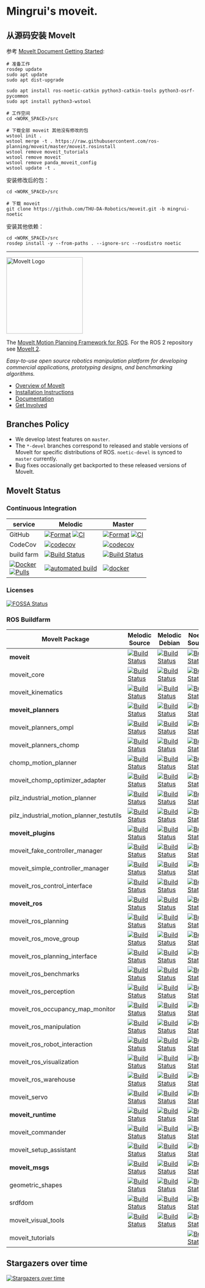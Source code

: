 # Mingrui's moveit.

## 从源码安装 MoveIt

参考 [MoveIt Document Getting Started](https://ros-planning.github.io/moveit_tutorials/doc/getting_started/getting_started.html):

```
# 准备工作
rosdep update
sudo apt update
sudo apt dist-upgrade

sudo apt install ros-noetic-catkin python3-catkin-tools python3-osrf-pycommon
sudo apt install python3-wstool

# 工作空间
cd <WORK_SPACE>/src

# 下载全部 moveit 其他没有修改的包
wstool init .
wstool merge -t . https://raw.githubusercontent.com/ros-planning/moveit/master/moveit.rosinstall
wstool remove moveit_tutorials
wstool remove moveit
wstool remove panda_moveit_config
wstool update -t .
```

安装修改后的包：

```
cd <WORK_SPACE>/src

# 下载 moveit
git clone https://github.com/THU-DA-Robotics/moveit.git -b mingrui-noetic
```

安装其他依赖：

```
cd <WORK_SPACE>/src
rosdep install -y --from-paths . --ignore-src --rosdistro noetic
```





---



<img src="https://moveit.ros.org/assets/logo/moveit_logo-black.png" alt="MoveIt Logo" width="200"/>

The [MoveIt Motion Planning Framework for ROS](http://moveit.ros.org). For the ROS 2 repository see [MoveIt 2](https://github.com/ros-planning/moveit2).

*Easy-to-use open source robotics manipulation platform for developing commercial applications, prototyping designs, and benchmarking algorithms.*

- [Overview of MoveIt](https://moveit.ros.org)
- [Installation Instructions](https://moveit.ros.org/install/)
- [Documentation](https://moveit.ros.org/documentation/source-code-api/)
- [Get Involved](https://moveit.ros.org/about/get_involved/)

## Branches Policy

- We develop latest features on `master`.
- The `*-devel` branches correspond to released and stable versions of MoveIt for specific distributions of ROS. `noetic-devel` is synced to `master` currently.
- Bug fixes occasionally get backported to these released versions of MoveIt.

## MoveIt Status

### Continuous Integration

service    | Melodic | Master
---------- | ------- | ------
GitHub | [![Format](https://github.com/ros-planning/moveit/actions/workflows/format.yaml/badge.svg?branch=melodic-devel)](https://github.com/ros-planning/moveit/actions/workflows/format.yaml?query=branch%3Amelodic-devel) [![CI](https://github.com/ros-planning/moveit/actions/workflows/ci.yaml/badge.svg?branch=melodic-devel)](https://github.com/ros-planning/moveit/actions/workflows/ci.yaml?query=branch%3Amelodic-devel) | [![Format](https://github.com/ros-planning/moveit/actions/workflows/format.yaml/badge.svg?branch=master)](https://github.com/ros-planning/moveit/actions/workflows/format.yaml?query=branch%3Amaster) [![CI](https://github.com/ros-planning/moveit/actions/workflows/ci.yaml/badge.svg?branch=master)](https://github.com/ros-planning/moveit/actions/workflows/ci.yaml?query=branch%3Amaster) |
CodeCov | [![codecov](https://codecov.io/gh/ros-planning/moveit/branch/melodic-devel/graph/badge.svg?token=W7uHKcY0ly)](https://codecov.io/gh/ros-planning/moveit) | [![codecov](https://codecov.io/gh/ros-planning/moveit/branch/master/graph/badge.svg?token=W7uHKcY0ly)](https://codecov.io/gh/ros-planning/moveit) |
build farm | [![Build Status](https://build.ros.org/buildStatus/icon?job=Mdev__moveit__ubuntu_bionic_amd64)](https://build.ros.org/job/Mdev__moveit__ubuntu_bionic_amd64) | [![Build Status](https://build.ros.org/buildStatus/icon?job=Ndev__moveit__ubuntu_focal_amd64)](https://build.ros.org/job/Ndev__moveit__ubuntu_focal_amd64/) |
| [![Docker](https://img.shields.io/docker/stars/moveit/moveit.svg)](https://registry.hub.docker.com/moveit/moveit)<br>[![Pulls](https://img.shields.io/docker/pulls/moveit/moveit.svg?maxAge=2592000)](https://hub.docker.com/r/moveit/moveit) | [![automated build](https://img.shields.io/docker/automated/moveit/moveit.svg?maxAge=2592000)](https://hub.docker.com/r/moveit/moveit) | [![docker](https://github.com/ros-planning/moveit/actions/workflows/docker.yaml/badge.svg?branch=master)](https://github.com/ros-planning/moveit/actions/workflows/docker.yaml?query=branch%3Amaster) |

### Licenses

[![FOSSA Status](https://app.fossa.com/api/projects/git%2Bgithub.com%2Fros-planning%2Fmoveit.svg?type=shield)](https://app.fossa.com/projects/git%2Bgithub.com%2Fros-planning%2Fmoveit?ref=badge_shield)


### ROS Buildfarm

MoveIt Package | Melodic Source | Melodic Debian | Noetic Source | Noetic Debian
-------------- | -------------- | -------------- | ------------- | -------------
**moveit** | [![Build Status](https://build.ros.org/buildStatus/icon?job=Msrc_uB__moveit__ubuntu_bionic__source)](https://build.ros.org/view/Msrc_uB/job/Msrc_uB__moveit__ubuntu_bionic__source) | [![Build Status](https://build.ros.org/buildStatus/icon?job=Mbin_uB64__moveit__ubuntu_bionic_amd64__binary)](https://build.ros.org/view/Mbin_uB64/job/Mbin_uB64__moveit__ubuntu_bionic_amd64__binary) | [![Build Status](https://build.ros.org/buildStatus/icon?job=Nsrc_uF__moveit__ubuntu_focal__source)](https://build.ros.org/view/Nsrc_uF/job/Nsrc_uF__moveit__ubuntu_focal__source) | [![Build Status](https://build.ros.org/buildStatus/icon?job=Nbin_uF64__moveit__ubuntu_focal_amd64__binary)](https://build.ros.org/view/Nbin_uF64/job/Nbin_uF64__moveit__ubuntu_focal_amd64__binary)
moveit_core | [![Build Status](https://build.ros.org/buildStatus/icon?job=Msrc_uB__moveit_core__ubuntu_bionic__source)](https://build.ros.org/view/Msrc_uB/job/Msrc_uB__moveit_core__ubuntu_bionic__source) | [![Build Status](https://build.ros.org/buildStatus/icon?job=Mbin_uB64__moveit_core__ubuntu_bionic_amd64__binary)](https://build.ros.org/view/Mbin_uB64/job/Mbin_uB64__moveit_core__ubuntu_bionic_amd64__binary) | [![Build Status](https://build.ros.org/buildStatus/icon?job=Nsrc_uF__moveit_core__ubuntu_focal__source)](https://build.ros.org/view/Nsrc_uF/job/Nsrc_uF__moveit_core__ubuntu_focal__source) | [![Build Status](https://build.ros.org/buildStatus/icon?job=Nbin_uF64__moveit_core__ubuntu_focal_amd64__binary)](https://build.ros.org/view/Nbin_uF64/job/Nbin_uF64__moveit_core__ubuntu_focal_amd64__binary)
moveit_kinematics | [![Build Status](https://build.ros.org/buildStatus/icon?job=Msrc_uB__moveit_kinematics__ubuntu_bionic__source)](https://build.ros.org/view/Msrc_uB/job/Msrc_uB__moveit_kinematics__ubuntu_bionic__source) | [![Build Status](https://build.ros.org/buildStatus/icon?job=Mbin_uB64__moveit_kinematics__ubuntu_bionic_amd64__binary)](https://build.ros.org/view/Mbin_uB64/job/Mbin_uB64__moveit_kinematics__ubuntu_bionic_amd64__binary) | [![Build Status](https://build.ros.org/buildStatus/icon?job=Nsrc_uF__moveit_kinematics__ubuntu_focal__source)](https://build.ros.org/view/Nsrc_uF/job/Nsrc_uF__moveit_kinematics__ubuntu_focal__source) | [![Build Status](https://build.ros.org/buildStatus/icon?job=Nbin_uF64__moveit_kinematics__ubuntu_focal_amd64__binary)](https://build.ros.org/view/Nbin_uF64/job/Nbin_uF64__moveit_kinematics__ubuntu_focal_amd64__binary)
**moveit_planners** | [![Build Status](https://build.ros.org/buildStatus/icon?job=Msrc_uB__moveit_planners__ubuntu_bionic__source)](https://build.ros.org/view/Msrc_uB/job/Msrc_uB__moveit_planners__ubuntu_bionic__source) | [![Build Status](https://build.ros.org/buildStatus/icon?job=Mbin_uB64__moveit_planners__ubuntu_bionic_amd64__binary)](https://build.ros.org/view/Mbin_uB64/job/Mbin_uB64__moveit_planners__ubuntu_bionic_amd64__binary) | [![Build Status](https://build.ros.org/buildStatus/icon?job=Nsrc_uF__moveit_planners__ubuntu_focal__source)](https://build.ros.org/view/Nsrc_uF/job/Nsrc_uF__moveit_planners__ubuntu_focal__source) | [![Build Status](https://build.ros.org/buildStatus/icon?job=Nbin_uF64__moveit_planners__ubuntu_focal_amd64__binary)](https://build.ros.org/view/Nbin_uF64/job/Nbin_uF64__moveit_planners__ubuntu_focal_amd64__binary)
moveit_planners_ompl | [![Build Status](https://build.ros.org/buildStatus/icon?job=Msrc_uB__moveit_planners_ompl__ubuntu_bionic__source)](https://build.ros.org/view/Msrc_uB/job/Msrc_uB__moveit_planners_ompl__ubuntu_bionic__source) | [![Build Status](https://build.ros.org/buildStatus/icon?job=Mbin_uB64__moveit_planners_ompl__ubuntu_bionic_amd64__binary)](https://build.ros.org/view/Mbin_uB64/job/Mbin_uB64__moveit_planners_ompl__ubuntu_bionic_amd64__binary) | [![Build Status](https://build.ros.org/buildStatus/icon?job=Nsrc_uF__moveit_planners_ompl__ubuntu_focal__source)](https://build.ros.org/view/Nsrc_uF/job/Nsrc_uF__moveit_planners_ompl__ubuntu_focal__source) | [![Build Status](https://build.ros.org/buildStatus/icon?job=Nbin_uF64__moveit_planners_ompl__ubuntu_focal_amd64__binary)](https://build.ros.org/view/Nbin_uF64/job/Nbin_uF64__moveit_planners_ompl__ubuntu_focal_amd64__binary)
moveit_planners_chomp | [![Build Status](https://build.ros.org/buildStatus/icon?job=Msrc_uB__moveit_planners_chomp__ubuntu_bionic__source)](https://build.ros.org/view/Msrc_uB/job/Msrc_uB__moveit_planners_chomp__ubuntu_bionic__source) | [![Build Status](https://build.ros.org/buildStatus/icon?job=Mbin_uB64__moveit_planners_chomp__ubuntu_bionic_amd64__binary)](https://build.ros.org/view/Mbin_uB64/job/Mbin_uB64__moveit_planners_chomp__ubuntu_bionic_amd64__binary) | [![Build Status](https://build.ros.org/buildStatus/icon?job=Nsrc_uF__moveit_planners_chomp__ubuntu_focal__source)](https://build.ros.org/view/Nsrc_uF/job/Nsrc_uF__moveit_planners_chomp__ubuntu_focal__source) | [![Build Status](https://build.ros.org/buildStatus/icon?job=Nbin_uF64__moveit_planners_chomp__ubuntu_focal_amd64__binary)](https://build.ros.org/view/Nbin_uF64/job/Nbin_uF64__moveit_planners_chomp__ubuntu_focal_amd64__binary)
chomp_motion_planner | [![Build Status](https://build.ros.org/buildStatus/icon?job=Msrc_uB__chomp_motion_planner__ubuntu_bionic__source)](https://build.ros.org/view/Msrc_uB/job/Msrc_uB__chomp_motion_planner__ubuntu_bionic__source) | [![Build Status](https://build.ros.org/buildStatus/icon?job=Mbin_uB64__chomp_motion_planner__ubuntu_bionic_amd64__binary)](https://build.ros.org/view/Mbin_uB64/job/Mbin_uB64__chomp_motion_planner__ubuntu_bionic_amd64__binary) | [![Build Status](https://build.ros.org/buildStatus/icon?job=Nsrc_uF__chomp_motion_planner__ubuntu_focal__source)](https://build.ros.org/view/Nsrc_uF/job/Nsrc_uF__chomp_motion_planner__ubuntu_focal__source) | [![Build Status](https://build.ros.org/buildStatus/icon?job=Nbin_uF64__chomp_motion_planner__ubuntu_focal_amd64__binary)](https://build.ros.org/view/Nbin_uF64/job/Nbin_uF64__chomp_motion_planner__ubuntu_focal_amd64__binary)
moveit_chomp_optimizer_adapter | [![Build Status](https://build.ros.org/buildStatus/icon?job=Msrc_uB__moveit_chomp_optimizer_adapter__ubuntu_bionic__source)](https://build.ros.org/view/Msrc_uB/job/Msrc_uB__moveit_chomp_optimizer_adapter__ubuntu_bionic__source) | [![Build Status](https://build.ros.org/buildStatus/icon?job=Mbin_uB64__moveit_chomp_optimizer_adapter__ubuntu_bionic_amd64__binary)](https://build.ros.org/view/Mbin_uB64/job/Mbin_uB64__moveit_chomp_optimizer_adapter__ubuntu_bionic_amd64__binary) | [![Build Status](https://build.ros.org/buildStatus/icon?job=Nsrc_uF__moveit_chomp_optimizer_adapter__ubuntu_focal__source)](https://build.ros.org/view/Nsrc_uF/job/Nsrc_uF__moveit_chomp_optimizer_adapter__ubuntu_focal__source) | [![Build Status](https://build.ros.org/buildStatus/icon?job=Nbin_uF64__moveit_chomp_optimizer_adapter__ubuntu_focal_amd64__binary)](https://build.ros.org/view/Nbin_uF64/job/Nbin_uF64__moveit_chomp_optimizer_adapter__ubuntu_focal_amd64__binary)
pilz_industrial_motion_planner | [![Build Status](https://build.ros.org/buildStatus/icon?job=Msrc_uB__pilz_industrial_motion_planner__ubuntu_bionic__source)](https://build.ros.org/view/Msrc_uB/job/Msrc_uB__pilz_industrial_motion_planner__ubuntu_bionic__source) | [![Build Status](https://build.ros.org/buildStatus/icon?job=Mbin_uB64__pilz_industrial_motion_planner__ubuntu_bionic_amd64__binary)](https://build.ros.org/view/Mbin_uB64/job/Mbin_uB64__pilz_industrial_motion_planner__ubuntu_bionic_amd64__binary) | [![Build Status](https://build.ros.org/buildStatus/icon?job=Nsrc_uF__pilz_industrial_motion_planner__ubuntu_focal__source)](https://build.ros.org/view/Nsrc_uF/job/Nsrc_uF__pilz_industrial_motion_planner__ubuntu_focal__source) | [![Build Status](https://build.ros.org/buildStatus/icon?job=Nbin_uF64__pilz_industrial_motion_planner__ubuntu_focal_amd64__binary)](https://build.ros.org/view/Nbin_uF64/job/Nbin_uF64__pilz_industrial_motion_planner__ubuntu_focal_amd64__binary)
pilz_industrial_motion_planner_testutils | [![Build Status](https://build.ros.org/buildStatus/icon?job=Msrc_uB__pilz_industrial_motion_planner_testutils__ubuntu_bionic__source)](https://build.ros.org/view/Msrc_uB/job/Msrc_uB__pilz_industrial_motion_planner_testutils__ubuntu_bionic__source) | [![Build Status](https://build.ros.org/buildStatus/icon?job=Mbin_uB64__pilz_industrial_motion_planner_testutils__ubuntu_bionic_amd64__binary)](https://build.ros.org/view/Mbin_uB64/job/Mbin_uB64__pilz_industrial_motion_planner_testutils__ubuntu_bionic_amd64__binary) | [![Build Status](https://build.ros.org/buildStatus/icon?job=Nsrc_uF__pilz_industrial_motion_planner_testutils__ubuntu_focal__source)](https://build.ros.org/view/Nsrc_uF/job/Nsrc_uF__pilz_industrial_motion_planner_testutils__ubuntu_focal__source) | [![Build Status](https://build.ros.org/buildStatus/icon?job=Nbin_uF64__pilz_industrial_motion_planner_testutils__ubuntu_focal_amd64__binary)](https://build.ros.org/view/Nbin_uF64/job/Nbin_uF64__pilz_industrial_motion_planner_testutils__ubuntu_focal_amd64__binary)
**moveit_plugins** | [![Build Status](https://build.ros.org/buildStatus/icon?job=Msrc_uB__moveit_plugins__ubuntu_bionic__source)](https://build.ros.org/view/Msrc_uB/job/Msrc_uB__moveit_plugins__ubuntu_bionic__source) | [![Build Status](https://build.ros.org/buildStatus/icon?job=Mbin_uB64__moveit_plugins__ubuntu_bionic_amd64__binary)](https://build.ros.org/view/Mbin_uB64/job/Mbin_uB64__moveit_plugins__ubuntu_bionic_amd64__binary) | [![Build Status](https://build.ros.org/buildStatus/icon?job=Nsrc_uF__moveit_plugins__ubuntu_focal__source)](https://build.ros.org/view/Nsrc_uF/job/Nsrc_uF__moveit_plugins__ubuntu_focal__source) | [![Build Status](https://build.ros.org/buildStatus/icon?job=Nbin_uF64__moveit_plugins__ubuntu_focal_amd64__binary)](https://build.ros.org/view/Nbin_uF64/job/Nbin_uF64__moveit_plugins__ubuntu_focal_amd64__binary)
moveit_fake_controller_manager | [![Build Status](https://build.ros.org/buildStatus/icon?job=Msrc_uB__moveit_fake_controller_manager__ubuntu_bionic__source)](https://build.ros.org/view/Msrc_uB/job/Msrc_uB__moveit_fake_controller_manager__ubuntu_bionic__source) | [![Build Status](https://build.ros.org/buildStatus/icon?job=Mbin_uB64__moveit_fake_controller_manager__ubuntu_bionic_amd64__binary)](https://build.ros.org/view/Mbin_uB64/job/Mbin_uB64__moveit_fake_controller_manager__ubuntu_bionic_amd64__binary) | [![Build Status](https://build.ros.org/buildStatus/icon?job=Nsrc_uF__moveit_fake_controller_manager__ubuntu_focal__source)](https://build.ros.org/view/Nsrc_uF/job/Nsrc_uF__moveit_fake_controller_manager__ubuntu_focal__source) | [![Build Status](https://build.ros.org/buildStatus/icon?job=Nbin_uF64__moveit_fake_controller_manager__ubuntu_focal_amd64__binary)](https://build.ros.org/view/Nbin_uF64/job/Nbin_uF64__moveit_fake_controller_manager__ubuntu_focal_amd64__binary)
moveit_simple_controller_manager | [![Build Status](https://build.ros.org/buildStatus/icon?job=Msrc_uB__moveit_simple_controller_manager__ubuntu_bionic__source)](https://build.ros.org/view/Msrc_uB/job/Msrc_uB__moveit_simple_controller_manager__ubuntu_bionic__source) | [![Build Status](https://build.ros.org/buildStatus/icon?job=Mbin_uB64__moveit_simple_controller_manager__ubuntu_bionic_amd64__binary)](https://build.ros.org/view/Mbin_uB64/job/Mbin_uB64__moveit_simple_controller_manager__ubuntu_bionic_amd64__binary) | [![Build Status](https://build.ros.org/buildStatus/icon?job=Nsrc_uF__moveit_simple_controller_manager__ubuntu_focal__source)](https://build.ros.org/view/Nsrc_uF/job/Nsrc_uF__moveit_simple_controller_manager__ubuntu_focal__source) | [![Build Status](https://build.ros.org/buildStatus/icon?job=Nbin_uF64__moveit_simple_controller_manager__ubuntu_focal_amd64__binary)](https://build.ros.org/view/Nbin_uF64/job/Nbin_uF64__moveit_simple_controller_manager__ubuntu_focal_amd64__binary)
moveit_ros_control_interface | [![Build Status](https://build.ros.org/buildStatus/icon?job=Msrc_uB__moveit_ros_control_interface__ubuntu_bionic__source)](https://build.ros.org/view/Msrc_uB/job/Msrc_uB__moveit_ros_control_interface__ubuntu_bionic__source) | [![Build Status](https://build.ros.org/buildStatus/icon?job=Mbin_uB64__moveit_ros_control_interface__ubuntu_bionic_amd64__binary)](https://build.ros.org/view/Mbin_uB64/job/Mbin_uB64__moveit_ros_control_interface__ubuntu_bionic_amd64__binary) | [![Build Status](https://build.ros.org/buildStatus/icon?job=Nsrc_uF__moveit_ros_control_interface__ubuntu_focal__source)](https://build.ros.org/view/Nsrc_uF/job/Nsrc_uF__moveit_ros_control_interface__ubuntu_focal__source) | [![Build Status](https://build.ros.org/buildStatus/icon?job=Nbin_uF64__moveit_ros_control_interface__ubuntu_focal_amd64__binary)](https://build.ros.org/view/Nbin_uF64/job/Nbin_uF64__moveit_ros_control_interface__ubuntu_focal_amd64__binary)
**moveit_ros** | [![Build Status](https://build.ros.org/buildStatus/icon?job=Msrc_uB__moveit_ros__ubuntu_bionic__source)](https://build.ros.org/view/Msrc_uB/job/Msrc_uB__moveit_ros__ubuntu_bionic__source) | [![Build Status](https://build.ros.org/buildStatus/icon?job=Mbin_uB64__moveit_ros__ubuntu_bionic_amd64__binary)](https://build.ros.org/view/Mbin_uB64/job/Mbin_uB64__moveit_ros__ubuntu_bionic_amd64__binary) | [![Build Status](https://build.ros.org/buildStatus/icon?job=Nsrc_uF__moveit_ros__ubuntu_focal__source)](https://build.ros.org/view/Nsrc_uF/job/Nsrc_uF__moveit_ros__ubuntu_focal__source) | [![Build Status](https://build.ros.org/buildStatus/icon?job=Nbin_uF64__moveit_ros__ubuntu_focal_amd64__binary)](https://build.ros.org/view/Nbin_uF64/job/Nbin_uF64__moveit_ros__ubuntu_focal_amd64__binary)
moveit_ros_planning | [![Build Status](https://build.ros.org/buildStatus/icon?job=Msrc_uB__moveit_ros_planning__ubuntu_bionic__source)](https://build.ros.org/view/Msrc_uB/job/Msrc_uB__moveit_ros_planning__ubuntu_bionic__source) | [![Build Status](https://build.ros.org/buildStatus/icon?job=Mbin_uB64__moveit_ros_planning__ubuntu_bionic_amd64__binary)](https://build.ros.org/view/Mbin_uB64/job/Mbin_uB64__moveit_ros_planning__ubuntu_bionic_amd64__binary) | [![Build Status](https://build.ros.org/buildStatus/icon?job=Nsrc_uF__moveit_ros_planning__ubuntu_focal__source)](https://build.ros.org/view/Nsrc_uF/job/Nsrc_uF__moveit_ros_planning__ubuntu_focal__source) | [![Build Status](https://build.ros.org/buildStatus/icon?job=Nbin_uF64__moveit_ros_planning__ubuntu_focal_amd64__binary)](https://build.ros.org/view/Nbin_uF64/job/Nbin_uF64__moveit_ros_planning__ubuntu_focal_amd64__binary)
moveit_ros_move_group | [![Build Status](https://build.ros.org/buildStatus/icon?job=Msrc_uB__moveit_ros_move_group__ubuntu_bionic__source)](https://build.ros.org/view/Msrc_uB/job/Msrc_uB__moveit_ros_move_group__ubuntu_bionic__source) | [![Build Status](https://build.ros.org/buildStatus/icon?job=Mbin_uB64__moveit_ros_move_group__ubuntu_bionic_amd64__binary)](https://build.ros.org/view/Mbin_uB64/job/Mbin_uB64__moveit_ros_move_group__ubuntu_bionic_amd64__binary) | [![Build Status](https://build.ros.org/buildStatus/icon?job=Nsrc_uF__moveit_ros_move_group__ubuntu_focal__source)](https://build.ros.org/view/Nsrc_uF/job/Nsrc_uF__moveit_ros_move_group__ubuntu_focal__source) | [![Build Status](https://build.ros.org/buildStatus/icon?job=Nbin_uF64__moveit_ros_move_group__ubuntu_focal_amd64__binary)](https://build.ros.org/view/Nbin_uF64/job/Nbin_uF64__moveit_ros_move_group__ubuntu_focal_amd64__binary)
moveit_ros_planning_interface | [![Build Status](https://build.ros.org/buildStatus/icon?job=Msrc_uB__moveit_ros_planning_interface__ubuntu_bionic__source)](https://build.ros.org/view/Msrc_uB/job/Msrc_uB__moveit_ros_planning_interface__ubuntu_bionic__source) | [![Build Status](https://build.ros.org/buildStatus/icon?job=Mbin_uB64__moveit_ros_planning_interface__ubuntu_bionic_amd64__binary)](https://build.ros.org/view/Mbin_uB64/job/Mbin_uB64__moveit_ros_planning_interface__ubuntu_bionic_amd64__binary) | [![Build Status](https://build.ros.org/buildStatus/icon?job=Nsrc_uF__moveit_ros_planning_interface__ubuntu_focal__source)](https://build.ros.org/view/Nsrc_uF/job/Nsrc_uF__moveit_ros_planning_interface__ubuntu_focal__source) | [![Build Status](https://build.ros.org/buildStatus/icon?job=Nbin_uF64__moveit_ros_planning_interface__ubuntu_focal_amd64__binary)](https://build.ros.org/view/Nbin_uF64/job/Nbin_uF64__moveit_ros_planning_interface__ubuntu_focal_amd64__binary)
moveit_ros_benchmarks | [![Build Status](https://build.ros.org/buildStatus/icon?job=Msrc_uB__moveit_ros_benchmarks__ubuntu_bionic__source)](https://build.ros.org/view/Msrc_uB/job/Msrc_uB__moveit_ros_benchmarks__ubuntu_bionic__source) | [![Build Status](https://build.ros.org/buildStatus/icon?job=Mbin_uB64__moveit_ros_benchmarks__ubuntu_bionic_amd64__binary)](https://build.ros.org/view/Mbin_uB64/job/Mbin_uB64__moveit_ros_benchmarks__ubuntu_bionic_amd64__binary) | [![Build Status](https://build.ros.org/buildStatus/icon?job=Nsrc_uF__moveit_ros_benchmarks__ubuntu_focal__source)](https://build.ros.org/view/Nsrc_uF/job/Nsrc_uF__moveit_ros_benchmarks__ubuntu_focal__source) | [![Build Status](https://build.ros.org/buildStatus/icon?job=Nbin_uF64__moveit_ros_benchmarks__ubuntu_focal_amd64__binary)](https://build.ros.org/view/Nbin_uF64/job/Nbin_uF64__moveit_ros_benchmarks__ubuntu_focal_amd64__binary)
moveit_ros_perception | [![Build Status](https://build.ros.org/buildStatus/icon?job=Msrc_uB__moveit_ros_perception__ubuntu_bionic__source)](https://build.ros.org/view/Msrc_uB/job/Msrc_uB__moveit_ros_perception__ubuntu_bionic__source) | [![Build Status](https://build.ros.org/buildStatus/icon?job=Mbin_uB64__moveit_ros_perception__ubuntu_bionic_amd64__binary)](https://build.ros.org/view/Mbin_uB64/job/Mbin_uB64__moveit_ros_perception__ubuntu_bionic_amd64__binary) | [![Build Status](https://build.ros.org/buildStatus/icon?job=Nsrc_uF__moveit_ros_perception__ubuntu_focal__source)](https://build.ros.org/view/Nsrc_uF/job/Nsrc_uF__moveit_ros_perception__ubuntu_focal__source) | [![Build Status](https://build.ros.org/buildStatus/icon?job=Nbin_uF64__moveit_ros_perception__ubuntu_focal_amd64__binary)](https://build.ros.org/view/Nbin_uF64/job/Nbin_uF64__moveit_ros_perception__ubuntu_focal_amd64__binary)
moveit_ros_occupancy_map_monitor | [![Build Status](https://build.ros.org/buildStatus/icon?job=Msrc_uB__moveit_ros_occupancy_map_monitor__ubuntu_bionic__source)](https://build.ros.org/view/Msrc_uB/job/Msrc_uB__moveit_ros_occupancy_map_monitor__ubuntu_bionic__source) | [![Build Status](https://build.ros.org/buildStatus/icon?job=Mbin_uB64__moveit_ros_occupancy_map_monitor__ubuntu_bionic_amd64__binary)](https://build.ros.org/view/Mbin_uB64/job/Mbin_uB64__moveit_ros_occupancy_map_monitor__ubuntu_bionic_amd64__binary) | [![Build Status](https://build.ros.org/buildStatus/icon?job=Nsrc_uF__moveit_ros_occupancy_map_monitor__ubuntu_focal__source)](https://build.ros.org/view/Nsrc_uF/job/Nsrc_uF__moveit_ros_occupancy_map_monitor__ubuntu_focal__source) | [![Build Status](https://build.ros.org/buildStatus/icon?job=Nbin_uF64__moveit_ros_occupancy_map_monitor__ubuntu_focal_amd64__binary)](https://build.ros.org/view/Nbin_uF64/job/Nbin_uF64__moveit_ros_occupancy_map_monitor__ubuntu_focal_amd64__binary)
moveit_ros_manipulation | [![Build Status](https://build.ros.org/buildStatus/icon?job=Msrc_uB__moveit_ros_manipulation__ubuntu_bionic__source)](https://build.ros.org/view/Msrc_uB/job/Msrc_uB__moveit_ros_manipulation__ubuntu_bionic__source) | [![Build Status](https://build.ros.org/buildStatus/icon?job=Mbin_uB64__moveit_ros_manipulation__ubuntu_bionic_amd64__binary)](https://build.ros.org/view/Mbin_uB64/job/Mbin_uB64__moveit_ros_manipulation__ubuntu_bionic_amd64__binary) | [![Build Status](https://build.ros.org/buildStatus/icon?job=Nsrc_uF__moveit_ros_manipulation__ubuntu_focal__source)](https://build.ros.org/view/Nsrc_uF/job/Nsrc_uF__moveit_ros_manipulation__ubuntu_focal__source) | [![Build Status](https://build.ros.org/buildStatus/icon?job=Nbin_uF64__moveit_ros_manipulation__ubuntu_focal_amd64__binary)](https://build.ros.org/view/Nbin_uF64/job/Nbin_uF64__moveit_ros_manipulation__ubuntu_focal_amd64__binary)
moveit_ros_robot_interaction | [![Build Status](https://build.ros.org/buildStatus/icon?job=Msrc_uB__moveit_ros_robot_interaction__ubuntu_bionic__source)](https://build.ros.org/view/Msrc_uB/job/Msrc_uB__moveit_ros_robot_interaction__ubuntu_bionic__source) | [![Build Status](https://build.ros.org/buildStatus/icon?job=Mbin_uB64__moveit_ros_robot_interaction__ubuntu_bionic_amd64__binary)](https://build.ros.org/view/Mbin_uB64/job/Mbin_uB64__moveit_ros_robot_interaction__ubuntu_bionic_amd64__binary) | [![Build Status](https://build.ros.org/buildStatus/icon?job=Nsrc_uF__moveit_ros_robot_interaction__ubuntu_focal__source)](https://build.ros.org/view/Nsrc_uF/job/Nsrc_uF__moveit_ros_robot_interaction__ubuntu_focal__source) | [![Build Status](https://build.ros.org/buildStatus/icon?job=Nbin_uF64__moveit_ros_robot_interaction__ubuntu_focal_amd64__binary)](https://build.ros.org/view/Nbin_uF64/job/Nbin_uF64__moveit_ros_robot_interaction__ubuntu_focal_amd64__binary)
moveit_ros_visualization | [![Build Status](https://build.ros.org/buildStatus/icon?job=Msrc_uB__moveit_ros_visualization__ubuntu_bionic__source)](https://build.ros.org/view/Msrc_uB/job/Msrc_uB__moveit_ros_visualization__ubuntu_bionic__source) | [![Build Status](https://build.ros.org/buildStatus/icon?job=Mbin_uB64__moveit_ros_visualization__ubuntu_bionic_amd64__binary)](https://build.ros.org/view/Mbin_uB64/job/Mbin_uB64__moveit_ros_visualization__ubuntu_bionic_amd64__binary) | [![Build Status](https://build.ros.org/buildStatus/icon?job=Nsrc_uF__moveit_ros_visualization__ubuntu_focal__source)](https://build.ros.org/view/Nsrc_uF/job/Nsrc_uF__moveit_ros_visualization__ubuntu_focal__source) | [![Build Status](https://build.ros.org/buildStatus/icon?job=Nbin_uF64__moveit_ros_visualization__ubuntu_focal_amd64__binary)](https://build.ros.org/view/Nbin_uF64/job/Nbin_uF64__moveit_ros_visualization__ubuntu_focal_amd64__binary)
moveit_ros_warehouse | [![Build Status](https://build.ros.org/buildStatus/icon?job=Msrc_uB__moveit_ros_warehouse__ubuntu_bionic__source)](https://build.ros.org/view/Msrc_uB/job/Msrc_uB__moveit_ros_warehouse__ubuntu_bionic__source) | [![Build Status](https://build.ros.org/buildStatus/icon?job=Mbin_uB64__moveit_ros_warehouse__ubuntu_bionic_amd64__binary)](https://build.ros.org/view/Mbin_uB64/job/Mbin_uB64__moveit_ros_warehouse__ubuntu_bionic_amd64__binary) | [![Build Status](https://build.ros.org/buildStatus/icon?job=Nsrc_uF__moveit_ros_warehouse__ubuntu_focal__source)](https://build.ros.org/view/Nsrc_uF/job/Nsrc_uF__moveit_ros_warehouse__ubuntu_focal__source) | [![Build Status](https://build.ros.org/buildStatus/icon?job=Nbin_uF64__moveit_ros_warehouse__ubuntu_focal_amd64__binary)](https://build.ros.org/view/Nbin_uF64/job/Nbin_uF64__moveit_ros_warehouse__ubuntu_focal_amd64__binary)
moveit_servo | [![Build Status](https://build.ros.org/buildStatus/icon?job=Msrc_uB__moveit_servo__ubuntu_bionic__source)](https://build.ros.org/view/Msrc_uB/job/Msrc_uB__moveit_servo__ubuntu_bionic__source) | [![Build Status](https://build.ros.org/buildStatus/icon?job=Mbin_uB64__moveit_servo__ubuntu_bionic_amd64__binary)](https://build.ros.org/view/Mbin_uB64/job/Mbin_uB64__moveit_servo__ubuntu_bionic_amd64__binary) | [![Build Status](https://build.ros.org/buildStatus/icon?job=Nsrc_uF__moveit_servo__ubuntu_focal__source)](https://build.ros.org/view/Nsrc_uF/job/Nsrc_uF__moveit_servo__ubuntu_focal__source) | [![Build Status](https://build.ros.org/buildStatus/icon?job=Nbin_uF64__moveit_servo__ubuntu_focal_amd64__binary)](https://build.ros.org/view/Nbin_uF64/job/Nbin_uF64__moveit_servo__ubuntu_focal_amd64__binary)
**moveit_runtime** | [![Build Status](https://build.ros.org/buildStatus/icon?job=Msrc_uB__moveit_runtime__ubuntu_bionic__source)](https://build.ros.org/view/Msrc_uB/job/Msrc_uB__moveit_runtime__ubuntu_bionic__source) | [![Build Status](https://build.ros.org/buildStatus/icon?job=Mbin_uB64__moveit_runtime__ubuntu_bionic_amd64__binary)](https://build.ros.org/view/Mbin_uB64/job/Mbin_uB64__moveit_runtime__ubuntu_bionic_amd64__binary) | [![Build Status](https://build.ros.org/buildStatus/icon?job=Nsrc_uF__moveit_runtime__ubuntu_focal__source)](https://build.ros.org/view/Nsrc_uF/job/Nsrc_uF__moveit_runtime__ubuntu_focal__source) | [![Build Status](https://build.ros.org/buildStatus/icon?job=Nbin_uF64__moveit_runtime__ubuntu_focal_amd64__binary)](https://build.ros.org/view/Nbin_uF64/job/Nbin_uF64__moveit_runtime__ubuntu_focal_amd64__binary)
moveit_commander | [![Build Status](https://build.ros.org/buildStatus/icon?job=Msrc_uB__moveit_commander__ubuntu_bionic__source)](https://build.ros.org/view/Msrc_uB/job/Msrc_uB__moveit_commander__ubuntu_bionic__source) | [![Build Status](https://build.ros.org/buildStatus/icon?job=Mbin_uB64__moveit_commander__ubuntu_bionic_amd64__binary)](https://build.ros.org/view/Mbin_uB64/job/Mbin_uB64__moveit_commander__ubuntu_bionic_amd64__binary) | [![Build Status](https://build.ros.org/buildStatus/icon?job=Nsrc_uF__moveit_commander__ubuntu_focal__source)](https://build.ros.org/view/Nsrc_uF/job/Nsrc_uF__moveit_commander__ubuntu_focal__source) | [![Build Status](https://build.ros.org/buildStatus/icon?job=Nbin_uF64__moveit_commander__ubuntu_focal_amd64__binary)](https://build.ros.org/view/Nbin_uF64/job/Nbin_uF64__moveit_commander__ubuntu_focal_amd64__binary)
moveit_setup_assistant | [![Build Status](https://build.ros.org/buildStatus/icon?job=Msrc_uB__moveit_setup_assistant__ubuntu_bionic__source)](https://build.ros.org/view/Msrc_uB/job/Msrc_uB__moveit_setup_assistant__ubuntu_bionic__source) | [![Build Status](https://build.ros.org/buildStatus/icon?job=Mbin_uB64__moveit_setup_assistant__ubuntu_bionic_amd64__binary)](https://build.ros.org/view/Mbin_uB64/job/Mbin_uB64__moveit_setup_assistant__ubuntu_bionic_amd64__binary) | [![Build Status](https://build.ros.org/buildStatus/icon?job=Nsrc_uF__moveit_setup_assistant__ubuntu_focal__source)](https://build.ros.org/view/Nsrc_uF/job/Nsrc_uF__moveit_setup_assistant__ubuntu_focal__source) | [![Build Status](https://build.ros.org/buildStatus/icon?job=Nbin_uF64__moveit_setup_assistant__ubuntu_focal_amd64__binary)](https://build.ros.org/view/Nbin_uF64/job/Nbin_uF64__moveit_setup_assistant__ubuntu_focal_amd64__binary)
**moveit_msgs** | [![Build Status](https://build.ros.org/buildStatus/icon?job=Msrc_uB__moveit_msgs__ubuntu_bionic__source)](https://build.ros.org/view/Msrc_uB/job/Msrc_uB__moveit_msgs__ubuntu_bionic__source) | [![Build Status](https://build.ros.org/buildStatus/icon?job=Mbin_uB64__moveit_msgs__ubuntu_bionic_amd64__binary)](https://build.ros.org/view/Mbin_uB64/job/Mbin_uB64__moveit_msgs__ubuntu_bionic_amd64__binary) | [![Build Status](https://build.ros.org/buildStatus/icon?job=Nsrc_uF__moveit_msgs__ubuntu_focal__source)](https://build.ros.org/view/Nsrc_uF/job/Nsrc_uF__moveit_msgs__ubuntu_focal__source) | [![Build Status](https://build.ros.org/buildStatus/icon?job=Nbin_uF64__moveit_msgs__ubuntu_focal_amd64__binary)](https://build.ros.org/view/Nbin_uF64/job/Nbin_uF64__moveit_msgs__ubuntu_focal_amd64__binary)
geometric_shapes | [![Build Status](https://build.ros.org/buildStatus/icon?job=Msrc_uB__geometric_shapes__ubuntu_bionic__source)](https://build.ros.org/view/Msrc_uB/job/Msrc_uB__geometric_shapes__ubuntu_bionic__source) | [![Build Status](https://build.ros.org/buildStatus/icon?job=Mbin_uB64__geometric_shapes__ubuntu_bionic_amd64__binary)](https://build.ros.org/view/Mbin_uB64/job/Mbin_uB64__geometric_shapes__ubuntu_bionic_amd64__binary) | [![Build Status](https://build.ros.org/buildStatus/icon?job=Nsrc_uF__geometric_shapes__ubuntu_focal__source)](https://build.ros.org/view/Nsrc_uF/job/Nsrc_uF__geometric_shapes__ubuntu_focal__source) | [![Build Status](https://build.ros.org/buildStatus/icon?job=Nbin_uF64__geometric_shapes__ubuntu_focal_amd64__binary)](https://build.ros.org/view/Nbin_uF64/job/Nbin_uF64__geometric_shapes__ubuntu_focal_amd64__binary)
srdfdom | [![Build Status](https://build.ros.org/buildStatus/icon?job=Msrc_uB__srdfdom__ubuntu_bionic__source)](https://build.ros.org/view/Msrc_uB/job/Msrc_uB__srdfdom__ubuntu_bionic__source) | [![Build Status](https://build.ros.org/buildStatus/icon?job=Mbin_uB64__srdfdom__ubuntu_bionic_amd64__binary)](https://build.ros.org/view/Mbin_uB64/job/Mbin_uB64__srdfdom__ubuntu_bionic_amd64__binary) | [![Build Status](https://build.ros.org/buildStatus/icon?job=Nsrc_uF__srdfdom__ubuntu_focal__source)](https://build.ros.org/view/Nsrc_uF/job/Nsrc_uF__srdfdom__ubuntu_focal__source) | [![Build Status](https://build.ros.org/buildStatus/icon?job=Nbin_uF64__srdfdom__ubuntu_focal_amd64__binary)](https://build.ros.org/view/Nbin_uF64/job/Nbin_uF64__srdfdom__ubuntu_focal_amd64__binary)
moveit_visual_tools | [![Build Status](https://build.ros.org/buildStatus/icon?job=Msrc_uB__moveit_visual_tools__ubuntu_bionic__source)](https://build.ros.org/view/Msrc_uB/job/Msrc_uB__moveit_visual_tools__ubuntu_bionic__source) | [![Build Status](https://build.ros.org/buildStatus/icon?job=Mbin_uB64__moveit_visual_tools__ubuntu_bionic_amd64__binary)](https://build.ros.org/view/Mbin_uB64/job/Mbin_uB64__moveit_visual_tools__ubuntu_bionic_amd64__binary) | [![Build Status](https://build.ros.org/buildStatus/icon?job=Nsrc_uF__moveit_visual_tools__ubuntu_focal__source)](https://build.ros.org/view/Nsrc_uF/job/Nsrc_uF__moveit_visual_tools__ubuntu_focal__source) | [![Build Status](https://build.ros.org/buildStatus/icon?job=Nbin_uF64__moveit_visual_tools__ubuntu_focal_amd64__binary)](https://build.ros.org/view/Nbin_uF64/job/Nbin_uF64__moveit_visual_tools__ubuntu_focal_amd64__binary)
moveit_tutorials |  |  | [![Build Status](https://build.ros.org/buildStatus/icon?job=Nsrc_uF__moveit_tutorials__ubuntu_focal__source)](https://build.ros.org/view/Nsrc_uF/job/Nsrc_uF__moveit_tutorials__ubuntu_focal__source) | [![Build Status](https://build.ros.org/buildStatus/icon?job=Nbin_uF64__moveit_tutorials__ubuntu_focal_amd64__binary)](https://build.ros.org/view/Nbin_uF64/job/Nbin_uF64__moveit_tutorials__ubuntu_focal_amd64__binary)


## Stargazers over time

[![Stargazers over time](https://starchart.cc/ros-planning/moveit.svg)](https://starchart.cc/ros-planning/moveit)
